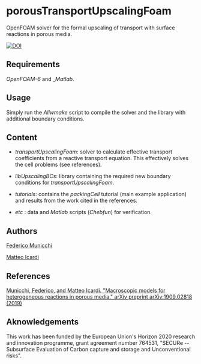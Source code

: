 # porousTransportUpscalingFoam
OpenFOAM solver for the formal upscaling of transport with surface reactions in porous media.

[![DOI](https://zenodo.org/badge/208470601.svg)](https://zenodo.org/badge/latestdoi/208470601)

Requirements
------------

_OpenFOAM-6_ and __Matlab_.

Usage
-----

Simply run the _Allwmake_ script to compile the solver and the library with additional boundary conditions.

Content
-------

* _transportUpscalingFoam_: solver to calculate effective transport coefficients from a reactive transport equation. This effectively solves the cell problems (see references).

* _libUpscalingBCs_: library containing the required new boundary conditions for _transportUpscalingFoam_.

* _tutorials_: contains the _packingCell_ tutorial (main example application) and results from the work cited in the references.

* _etc_ : data and _Matlab_ scripts (_Chebfun_) for verification.

Authors
-------

[Federico Municchi](https://github.com/fmuni) 

[Matteo Icardi](https://github.com/matteoicardi)

References
----------

[Municchi, Federico, and Matteo Icardi. "Macroscopic models for heterogeneous reactions in porous media." arXiv preprint arXiv:1909.02818 (2019)](https://arxiv.org/abs/1909.02818)

Aknowledgements
---------------

This work has been funded by the European Union's Horizon 2020
research and innovation programme, grant agreement number 764531, "SECURe -- Subsurface Evaluation of Carbon capture and storage and Unconventional risks".

